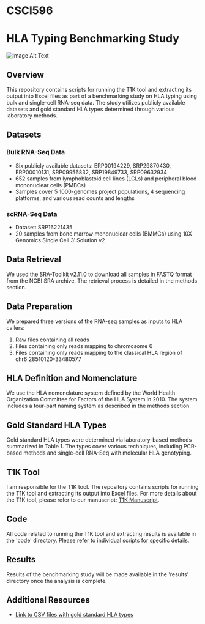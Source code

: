 # CSCI596

# HLA Typing Benchmarking Study

![Image Alt Text](https://www.bing.com/th?id=OSK.bfc34f69dc3d74915b3a943ac55afe55&pid=cdx&w=320&h=252&c=7)

## Overview

This repository contains scripts for running the T1K tool and extracting its output into Excel files as part of a benchmarking study on HLA typing using bulk and single-cell RNA-seq data. The study utilizes publicly available datasets and gold standard HLA types determined through various laboratory methods.

## Datasets

### Bulk RNA-Seq Data
- Six publicly available datasets: ERP00194229, SRP29870430, ERP00010131, SRP09956832, SRP19849733, SRP09632934
- 652 samples from lymphoblastoid cell lines (LCLs) and peripheral blood mononuclear cells (PMBCs)
- Samples cover 5 1000-genomes project populations, 4 sequencing platforms, and various read counts and lengths

### scRNA-Seq Data
- Dataset: SRP16221435
- 20 samples from bone marrow mononuclear cells (BMMCs) using 10X Genomics Single Cell 3′ Solution v2

## Data Retrieval

We used the SRA-Toolkit v2.11.0 to download all samples in FASTQ format from the NCBI SRA archive. The retrieval process is detailed in the methods section.

## Data Preparation

We prepared three versions of the RNA-seq samples as inputs to HLA callers:
1. Raw files containing all reads
2. Files containing only reads mapping to chromosome 6
3. Files containing only reads mapping to the classical HLA region of chr6:28510120-33480577

## HLA Definition and Nomenclature

We use the HLA nomenclature system defined by the World Health Organization Committee for Factors of the HLA System in 2010. The system includes a four-part naming system as described in the methods section.

## Gold Standard HLA Types

Gold standard HLA types were determined via laboratory-based methods summarized in Table 1. The types cover various techniques, including PCR-based methods and single-cell RNA-Seq with molecular HLA genotyping.

## T1K Tool

I am responsible for the T1K tool. The repository contains scripts for running the T1K tool and extracting its output into Excel files. For more details about the T1K tool, please refer to our manuscript: [T1K Manuscript](https://www.biorxiv.org/content/10.1101/2023.05.22.541750v2).

## Code

All code related to running the T1K tool and extracting results is available in the 'code' directory. Please refer to individual scripts for specific details.

## Results

Results of the benchmarking study will be made available in the 'results' directory once the analysis is complete.

## Additional Resources

- [Link to CSV files with gold standard HLA types](https://github.com/Mangul-Lab-USC/HLA_benchmark)




